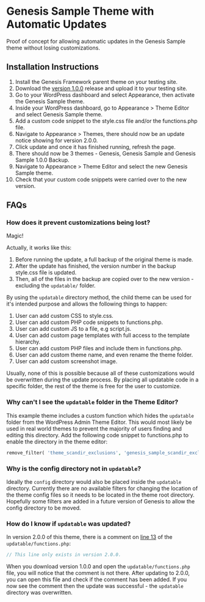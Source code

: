 # Genesis Sample Theme with Automatic Updates

Proof of concept for allowing automatic updates in the Genesis Sample theme without losing customizations.


## Installation Instructions

1. Install the Genesis Framework parent theme on your testing site.
2. Download the [version 1.0.0](https://github.com/seothemes/genesis-sample-updatable/archive/1.0.0.zip) release and upload it to your testing site.
3. Go to your WordPress dashboard and select Appearance, then activate the Genesis Sample theme.
4. Inside your WordPress dashboard, go to Appearance > Theme Editor and select Genesis Sample theme.
5. Add a custom code snippet to the style.css file and/or the functions.php file.
6. Navigate to Appearance > Themes, there should now be an update notice showing for version 2.0.0.
7. Click update and once it has finished running, refresh the page.
8. There should now be 3 themes - Genesis, Genesis Sample and Genesis Sample 1.0.0 Backup.
9. Navigate to Appearance > Theme Editor and select the new Genesis Sample theme.
10. Check that your custom code snippets were carried over to the new version.

## FAQs

### How does it prevent customizations being lost?

Magic!

Actually, it works like this:

1. Before running the update, a full backup of the original theme is made.
2. After the update has finished, the version number in the backup style.css file is updated.
3. Then, all of the files in the backup are copied over to the new version - excluding the `updatable/` folder.

By using the `updatable` directory method, the child theme can be used for it's intended purpose and allows the following things to happen:

1. User can add custom CSS to style.css.
2. User can add custom PHP code snippets to functions.php.
3. User can add custom JS to a file, e.g script.js.
4. User can add custom page templates with full access to the template hierarchy.
5. User can add custom PHP files and include them in functions.php.
6. User can add custom theme name, and even rename the theme folder.
7. User can add custom screenshot image.

Usually, none of this is possible because all of these customizations would be overwritten during the update process. By placing all updatable code in a specific folder, the rest of the theme is free for the user to customize.

### Why can't I see the `updatable` folder in the Theme Editor?

This example theme includes a custom function which hides the `updatable` folder from the WordPress Admin Theme Editor. This would most likely be used in real world themes to prevent the majority of users finding and editing this directory. Add the following code snippet to functions.php to enable the directory in the theme editor:

```php
remove_filter( 'theme_scandir_exclusions', 'genesis_sample_scandir_exclusions' );
```

### Why is the config directory not in `updatable`?

Ideally the `config` directory would also be placed inside the `updatable` directory. Currently there are no available filters for changing the location of the theme config files so it needs to be located in the theme root directory. Hopefully some filters are added in a future version of Genesis to allow the config directory to be moved.

### How do I know if `updatable` was updated?

In version 2.0.0 of this theme, there is a comment on [line 13](https://github.com/seothemes/genesis-sample-updatable/blob/develop/updatable/functions.php#L13) of the `updatable/functions.php`:

```php
// This line only exists in version 2.0.0.
```

When you download version 1.0.0 and open the `updatable/functions.php` file, you will notice that the comment is not there. After updating to 2.0.0, you can open this file and check if the comment has been added. If you now see the comment then the update was successful - the `updatable` directory was overwritten.


